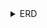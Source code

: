 <details>
  <summary>ERD</summary>
  https://www.erdcloud.com/d/m37JphGEKRQrLSpcJ
  <br>
  ![image](https://github.com/user-attachments/assets/a534ac65-930e-481d-866e-292618ece385.jpg)

</details>
